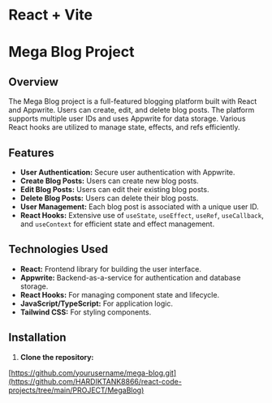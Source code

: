 # React + Vite

# Mega Blog Project

## Overview

The Mega Blog project is a full-featured blogging platform built with React and Appwrite. Users can create, edit, and delete blog posts. The platform supports multiple user IDs and uses Appwrite for data storage. Various React hooks are utilized to manage state, effects, and refs efficiently.

## Features

- **User Authentication:** Secure user authentication with Appwrite.
- **Create Blog Posts:** Users can create new blog posts.
- **Edit Blog Posts:** Users can edit their existing blog posts.
- **Delete Blog Posts:** Users can delete their blog posts.
- **User Management:** Each blog post is associated with a unique user ID.
- **React Hooks:** Extensive use of `useState`, `useEffect`, `useRef`, `useCallback`, and `useContext` for efficient state and effect management.

## Technologies Used

- **React:** Frontend library for building the user interface.
- **Appwrite:** Backend-as-a-service for authentication and database storage.
- **React Hooks:** For managing component state and lifecycle.
- **JavaScript/TypeScript:** For application logic.
- **Tailwind CSS:** For styling components.

## Installation

1. **Clone the repository:**

  [https://github.com/yourusername/mega-blog.git](https://github.com/HARDIKTANK8866/react-code-projects/tree/main/PROJECT/MegaBlog)
   
